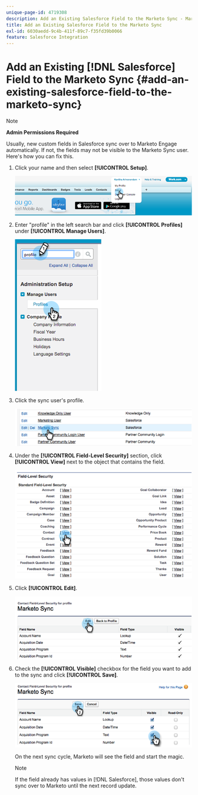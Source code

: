 ```yaml
---
unique-page-id: 4719308
description: Add an Existing Salesforce Field to the Marketo Sync - Marketo Docs - Product Documentation
title: Add an Existing Salesforce Field to the Marketo Sync
exl-id: 6030aedd-9c4b-411f-89c7-f35fd39b0066
feature: Salesforce Integration
---
```

# Add an Existing [!DNL Salesforce] Field to the Marketo Sync {#add-an-existing-salesforce-field-to-the-marketo-sync}

>[!NOTE]
>
>**Admin Permissions Required**

Usually, new custom fields in Salesforce sync over to Marketo Engage automatically. If not, the fields may not be visible to the Marketo Sync user. Here's how you can fix this.

1. Click your name and then select **[!UICONTROL Setup]**.

   ![](assets/add-an-existing-salesforce-field-to-the-marketo-sync-1.png)

1. Enter "profile" in the left search bar and click **[!UICONTROL Profiles]** under **[!UICONTROL Manage Users]**.

   ![](assets/add-an-existing-salesforce-field-to-the-marketo-sync-2.png)

1. Click the sync user's profile.

   ![](assets/add-an-existing-salesforce-field-to-the-marketo-sync-3.png)

1. Under the **[!UICONTROL Field-Level Security]** section, click **[!UICONTROL View]** next to the object that contains the field.

   ![](assets/add-an-existing-salesforce-field-to-the-marketo-sync-4.png)

1. Click **[!UICONTROL Edit]**.

   ![](assets/add-an-existing-salesforce-field-to-the-marketo-sync-5.png)

1. Check the **[!UICONTROL Visible]** checkbox for the field you want to add to the sync and click **[!UICONTROL Save]**.

   ![](assets/add-an-existing-salesforce-field-to-the-marketo-sync-6.png)

   On the next sync cycle, Marketo will see the field and start the magic.

   >[!NOTE]
   >
   > If the field already has values in [!DNL Salesforce], those values don't sync over to Marketo until the next record update.
